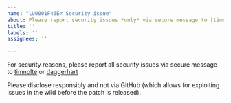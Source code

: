 ```yaml
---
name: "\U0001F46E‍♂️ Security issue"
about: Please report security issues *only* via secure message to [timnolte](https://keybase.io/timnolte/chat) or [daggerhart](https://keybase.io/daggerhart/chat)
title: ''
labels: ''
assignees: ''

---
```


For security reasons, please report all security issues via secure message to [timnolte](https://keybase.io/timnolte/chat) or [daggerhart](https://keybase.io/daggerhart/chat)

Please disclose responsibly and not via GitHub (which allows for exploiting issues in the wild before the patch is released).
